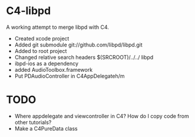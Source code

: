 C4-libpd
=========


A working attempt to merge libpd with C4. 




- Created xcode project
- Added git submodule git://github.com/libpd/libpd.git
- Added to root project
- Changed relative search headers  $(SRCROOT)/../../ libpd
- ibpd-ios as a dependency 
- added AudioToolbox.framework
- Put PDAudioController in C4AppDelegateh/m

TODO
======

- Where appdelegate and viewcontroller in C4? How do I copy code from other tutorials?
- Make a C4PureData class